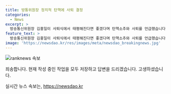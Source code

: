 ```yaml
---
title: 방통위원장 정치적 탄핵에 사퇴 결정
categories:
  - News
excerpt: >
  방송통신위원장 김홍일이 사퇴식에서 태평해진다면 좋겠다며 탄핵소추와 사퇴를 언급했습니다. 국회 탄핵안으로 인한 불행한 상황을 지적하고, 통신정책 지연 우려와 야당의 정치적 의도를 비판했으며, 부당한 의견 개진을 억제하고 새로운 희망을 찾을 것을 당부했습니다.
feature_text: >
  방송통신위원장 김홍일이 사퇴식에서 태평해진다면 좋겠다며 탄핵소추와 사퇴를 언급했습니다. 국회 탄핵안으로 인한 불행한 상황을 지적하고, 통신정책 지연 우려와 야당의 정치적 의도를 비판했으며, 부당한 의견 개진을 억제하고 새로운 희망을 찾을 것을 당부했습니다.
image: 'https://newsdao.kr/res/images/meta/newsdao_breakingnews.jpg'
---
```


<p><img src="https://newsdao.kr/res/images/meta/newsdao_breakingnews.jpg" alt="ranknews 속보" /></p>

<p>죄송합니다. 현재 작성 중인 작업을 모두 저장하고 답변을 드리겠습니다. 고생하셨습니다.</p>
실시간 뉴스 속보는, <a href="https://newsdao.kr" rel="dofollow">https://newsdao.kr</a>


